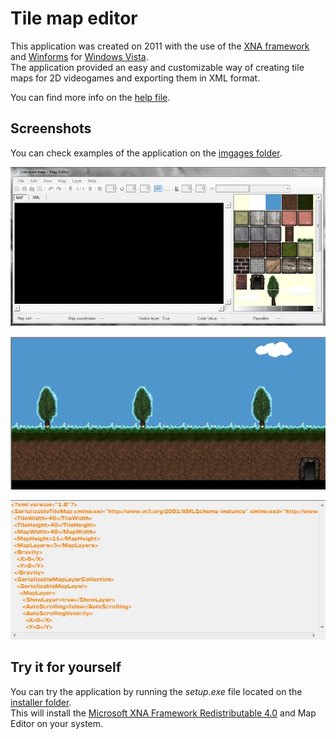# Tile map editor
This application was created on 2011 with the use of the [XNA framework](https://en.wikipedia.org/wiki/Microsoft_XNA) and [Winforms](https://en.wikipedia.org/wiki/Windows_Forms) for [Windows Vista](https://en.wikipedia.org/wiki/Windows_Vista).  
The application provided an easy and customizable way of creating tile maps for 2D videogames and exporting them in XML format.

You can find more info on the [help file](./docs/help.pdf).


## Screenshots
You can check examples of the application on the [imgages folder](./img/).

![Home](./img/home.jpg "Home screen")

![Graphical map](./img/map-ui.jpg "Graphical map")

![XML map](./img/map-xml.jpg "XML map")


## Try it for yourself
You can try the application by running the *setup.exe* file located on the [installer folder](./installer/).  
This will install the [Microsoft XNA Framework Redistributable 4.0](https://www.microsoft.com/en-us/download/details.aspx?id=27598) and Map Editor on your system.

